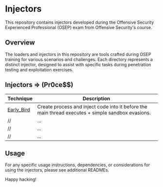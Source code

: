 # Injectors

This repository contains injectors developed during the Offensive Security Experienced Professional (OSEP) exam from Offensive Security's course.

## Overview

The loaders and injectors in this repository are tools crafted during OSEP training for various scenarios and challenges. Each directory represents a distinct injector, designed to assist with specific tasks during penetration testing and exploitation exercises.

## Injectors => (Pr0ce$$)

| Technique            | Description                      |
|----------------------|----------------------------------|
| [Early_Bird](./early_bird) | Create process and inject code into it before the main thread executes + simple sandbox evasions.          |
// | ... | ...         |
// | ... | ...         |
// | ...                  | ...                              |

## Usage

For any specific usage instructions, dependencies, or considerations for using the injectors, please see additional READMEs.

Happy hacking!


